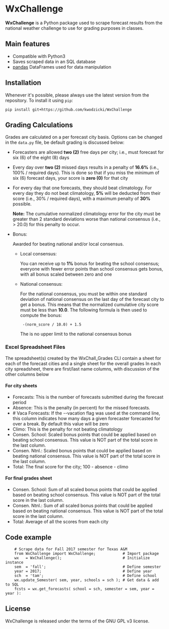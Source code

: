 # WxChallenge

**WxChallenge** is a Python package used to scrape forecast results from
the national weather challenge to use for grading purposes in classes.

## Main features

* Compatible with Python3
* Saves scraped data in an SQL database
* [pandas][pandas] DataFrames used for data manipulation

## Installation

Whenever it's possible, please always use the latest version from the repository.
To install it using `pip`:

    pip install git+https://github.com/kwodzicki/WxChallenge

## Grading Calculations

Grades are calculated on a per forecast city basis. Options can be changed
in the `data.py` file, be default grading is discussed below:

  - Forecasters are allowed **two (2)** free days per city; i.e., must forecast 
     for six (6) of the eight (8) days
  - Every day over **two (2)** missed days results in a penalty of **16.6%** (i.e.,
      100% / required days). This is done so that if you miss the minimum of 
      six (6) forecast days, your score is **zero (0)** for that city
  - For every day that one forecasts, they should beat climatology. For every day
     they do not beat climatology, **5%** will be deducted from their score 
     (i.e., 30% / required days), with a maximum penalty of **30%** possible.

     __Note:__ The cumulative normalized climatology error for the city must be greater
     than 2 standard deviations worse than national consensus (i.e., > 20.0)
     for this penalty to occur.
     
  - Bonus:
  
    Awarded for beating national and/or local consensus.
     - Local consensus: 
     
     	You can receive up to **1%** bonus for beating 
     	the school consensus; everyone with fewer error points than school 
     	consensus gets bonus, with all bonus scaled between zero and one
     
     - National consensus: 
     
     	For the national consensus, you must be within one standard deviation of
     	national consensus on the last day of the forecast city to get a bonus.
     	This means that the normalized cumulative city score must be less than 
     	**10.0**. The following formula is then used to compute the bonus:
     
     		-(norm_score / 10.0) + 1.5
     		
     	The is no upper limit to the national consensus bonus

### Excel Spreadsheet Files
  
  The spreadsheet(s) created by the WxChall_Grades CLI contain a sheet for each of the forecast cities and a single sheet for the overall grades
  In each city spreadsheet, there are first/last name columns, with discussion of the other columns below
  
  #### For city sheets
  - Forecasts: This is the number of forecasts submitted during the forecast period
  - Absence: This is the penalty (in percent) for the missed forecasts.
  - \# Vaca Forecasts: If the --vacation flag was used at the command line, this column indicates how many days a given forecaster forecasted for over a break.
  By default this value will be zero
  - Climo: This is the penalty for not beating climatology
  - Consen. School: Scaled bonus points that could be applied based on beating school consensus.
  This value is NOT part of the total score in the last column.
  - Consen. Ntnl.: Scaled bonus points that could be applied based on beating national consensus.
  This value is NOT part of the total score in the last column.
  - Total: The final score for the city; 100 - absence - climo

  #### For final grades sheet
  - Consen. School: Sum of all scaled bonus points that could be applied based on beating school consensus.
  This value is NOT part of the total score in the last column.
  - Consen. Ntnl.: Sum of all scaled bonus points that could be applied based on beating national consensus.
  This value is NOT part of the total score in the last column.
  - Total: Average of all the scores from each city
  
    

## Code example
    
		# Scrape data for Fall 2017 semester for Texas A&M
		from WxChallenge import WxChallenge;            # Import package
		wx   = WxChallenge();                           # Initialize instance
		sem  = 'fall';                                  # Define semester
		year = 2017;                                    # Define year
		sch  = 'tam';                                   # Define school
		wx.update_Semester( sem, year, schools = sch ); # Get data & add to SQL
		fcsts = wx.get_forecasts( school = sch, semester = sem, year = year ):

## License

WxChallenge is released under the terms of the GNU GPL v3 license.

[pandas]: [https://pandas.pydata.org/]